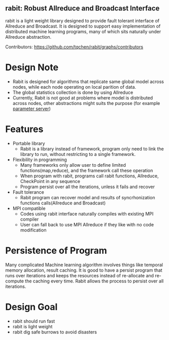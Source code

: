 ## rabit: Robust Allreduce and Broadcast Interface

rabit is a light weight library designed to provide fault tolerant interface of Allreduce and Broadcast. It is designed to support easy implementation of distributed machine learning programs, many of which sits naturally under Allreduce abstraction.

Contributors: https://github.com/tqchen/rabit/graphs/contributors

Design Note
====
* Rabit is designed for algorithms that replicate same global model across nodes, while each node operating on local parition of data.
* The global statistics collection is done by using Allreduce
* Currently, Rabit is not good at problems where model is distributed across nodes, other abstractions might suits the purpose (for example [parameter server](https://github.com/mli/parameter_server))

Features
====
* Portable library
  - Rabit is a library instead of framework, program only need to link the library to run, without restricting to a single framework.
* Flexibility in programming
  - Many frameworks only allow user to define limited functions(map,reduce), and the framework call these operation
  - When program with rabit, programs call rabit functions, Allreduce, CheckPoint in any sequence
  - Program persist over all the iterations, unless it fails and recover
* Fault tolerance 
  - Rabit program can recover model and results of syncrhonization functions calls(Allreduce and Broadcast)
* MPI compatible
  - Codes using rabit interface naturally compiles with existing MPI compiler
  - User can fall back to use MPI Allreduce if they like with no code modification

Persistence of Program
====
Many complicated Machine learning algorithm involves things like temporal memory allocation, result caching. It is good to have a persist program that runs over iterations and keeps the resources instead of re-allocate and re-compute the caching every time. Rabit allows the process to persist over all iterations.

Design Goal
====
* rabit should run fast
* rabit is light weight
* rabit dig safe burrows to avoid disasters


